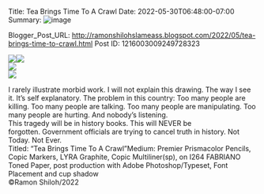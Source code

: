 Title: Tea Brings Time To A Crawl 
Date: 2022-05-30T06:48:00-07:00
Summary: ![image](https://blogger.googleusercontent.com/img/b/R29vZ2xl/AVvXsEjZNfu5m_u3rWhn1xNyU_eCWIwK80geZGywWM-RTSESYk3WkatsWaSeF3gGjtTicJJ-C8cD0TDRdnqAeBpSYuwcUXY0-Z4Z-3FJqYksyzFR99xp3fa09g4YM4pMKOXXiLgoIe_ALG-F3S0Qo6PFA45B2Sm8DeKojuMPjjExp5y7KXc5fkdCCvaVjDQ/s320/3DBCA34D-2882-444D-88AB-ABF3C40748E9.jpeg "Image summary")

Blogger_Post_URL: http://ramonshilohslameass.blogspot.com/2022/05/tea-brings-time-to-crawl.html
Post ID: 1216003009249728323
 

  
  
[![](https://blogger.googleusercontent.com/img/b/R29vZ2xl/AVvXsEjZNfu5m_u3rWhn1xNyU_eCWIwK80geZGywWM-RTSESYk3WkatsWaSeF3gGjtTicJJ-C8cD0TDRdnqAeBpSYuwcUXY0-Z4Z-3FJqYksyzFR99xp3fa09g4YM4pMKOXXiLgoIe_ALG-F3S0Qo6PFA45B2Sm8DeKojuMPjjExp5y7KXc5fkdCCvaVjDQ/s320/3DBCA34D-2882-444D-88AB-ABF3C40748E9.jpeg)](https://blogger.googleusercontent.com/img/b/R29vZ2xl/AVvXsEjZNfu5m_u3rWhn1xNyU_eCWIwK80geZGywWM-RTSESYk3WkatsWaSeF3gGjtTicJJ-C8cD0TDRdnqAeBpSYuwcUXY0-Z4Z-3FJqYksyzFR99xp3fa09g4YM4pMKOXXiLgoIe_ALG-F3S0Qo6PFA45B2Sm8DeKojuMPjjExp5y7KXc5fkdCCvaVjDQ/s3600/3DBCA34D-2882-444D-88AB-ABF3C40748E9.jpeg)[![](https://blogger.googleusercontent.com/img/b/R29vZ2xl/AVvXsEgPeRljuafFgK4lfdsbYiRY-iw4JJO9QP_liWtjf-8rqLIqd67D6i71OSBXGtI2YNN2HgkuR3i30AUl7mXoJwiEapV1SYGevYhgbVd8YZNYEGIGtb41FGSe-5sa6zl3i9Vr-PBQvgaGHDIYNsztXEL2iCu-ouD8QdKFTJQhgnTttenXeMYRvYATYb4/s320/CCEF2135-8F68-438D-82C6-D1F37F98AF7D.jpeg)](https://blogger.googleusercontent.com/img/b/R29vZ2xl/AVvXsEgPeRljuafFgK4lfdsbYiRY-iw4JJO9QP_liWtjf-8rqLIqd67D6i71OSBXGtI2YNN2HgkuR3i30AUl7mXoJwiEapV1SYGevYhgbVd8YZNYEGIGtb41FGSe-5sa6zl3i9Vr-PBQvgaGHDIYNsztXEL2iCu-ouD8QdKFTJQhgnTttenXeMYRvYATYb4/s1440/CCEF2135-8F68-438D-82C6-D1F37F98AF7D.jpeg)  
[![](https://blogger.googleusercontent.com/img/b/R29vZ2xl/AVvXsEjStBjbsLxu0dnke5fSH83zLWGxqQI7Zc1dmpkBqKOveVu3hlZAmkTM1PiZofIrIkKRvcjhhUV9Cz18K8Lk2FpnVAurCMMxW00xyyIsnnAqK2TdqIdHX8_DpAYHCMs6b6Q-1b0l-r4ii2Hwte2kciclrsxt0_LiBd1EsKfi2kPn8n-Q45Bkh40oEco/s320/59B6CF29-5ECA-475A-94C3-283E6288FA4C.jpeg)](https://blogger.googleusercontent.com/img/b/R29vZ2xl/AVvXsEjStBjbsLxu0dnke5fSH83zLWGxqQI7Zc1dmpkBqKOveVu3hlZAmkTM1PiZofIrIkKRvcjhhUV9Cz18K8Lk2FpnVAurCMMxW00xyyIsnnAqK2TdqIdHX8_DpAYHCMs6b6Q-1b0l-r4ii2Hwte2kciclrsxt0_LiBd1EsKfi2kPn8n-Q45Bkh40oEco/s1440/59B6CF29-5ECA-475A-94C3-283E6288FA4C.jpeg)  
[![](https://blogger.googleusercontent.com/img/b/R29vZ2xl/AVvXsEgco5xVL5eKQe0An_fxkSLImQUat26ILtpRBxdcQiKdBsrLOpzYrtiTiaBwul3ktrOKM7N2CtwicGlk6BbLiwyH2vkQ1DPB2Qwh2alItzZhf1L7qFB-tT2_x6dqjtTodgUf_ZydajkSevALBq5-6okIwtScS3ApcXVHUedXfyeaZopS2vKV321aLRE/s320/48CC60C4-F0E3-4E10-B765-9DA25850E249.jpeg)](https://blogger.googleusercontent.com/img/b/R29vZ2xl/AVvXsEgco5xVL5eKQe0An_fxkSLImQUat26ILtpRBxdcQiKdBsrLOpzYrtiTiaBwul3ktrOKM7N2CtwicGlk6BbLiwyH2vkQ1DPB2Qwh2alItzZhf1L7qFB-tT2_x6dqjtTodgUf_ZydajkSevALBq5-6okIwtScS3ApcXVHUedXfyeaZopS2vKV321aLRE/s1440/48CC60C4-F0E3-4E10-B765-9DA25850E249.jpeg)  
  
  
I rarely illustrate morbid work. I will not explain this drawing. The way I see it. It’s self explanatory. The problem in this country: Too many people are killing. Too many people are talking. Too many people are manipulating. Too many people are hurting. And nobody’s listening.   
This tragedy will be in history books. This will NEVER be forgotten. Government officials are trying to cancel truth in history. Not Today. Not Ever.   
Titled: “Tea Brings Time To A Crawl”Medium: Premier Prismacolor Pencils, Copic Markers, LYRA Graphite, Copic Multiliner(sp), on I264 FABRIANO Toned Paper, post production with Adobe Photoshop/Typeset, Font Placement and cup shadow  
©Ramon Shiloh/2022